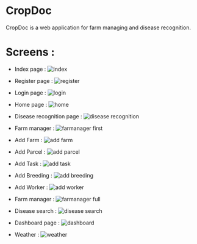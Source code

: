 # CropDoc
CropDoc is a web application for farm managing and disease recognition.

# Screens :

- Index page :
![index](screens/index.png)

- Register page :
![register](screens/register.png)

- Login page :
![login](screens/login.png)

- Home page :
![home](screens/home.png)

- Disease recognition page :
![disease recognition](screens/diseaserec.png)

- Farm manager :
![farmanager first](screens/farmanagerfirst.png)

- Add Farm :
![add farm](screens/addFarm.png)

- Add Parcel :
![add parcel](screens/addParcel.png)

- Add Task :
![add task](screens/addTask.png)

- Add Breeding :
![add breeding](screens/addBreeding.png)

- Add Worker :
![add worker](screens/addWorker.png)

- Farm manager :
![farmanager full](screens/farmanager.png)

- Disease search :
![disease search](screens/diseaseSearch.png)

- Dashboard page :
![dashboard](screens/dashboard.png)

- Weather :
![weather](screens/dashboardWeather.png)

